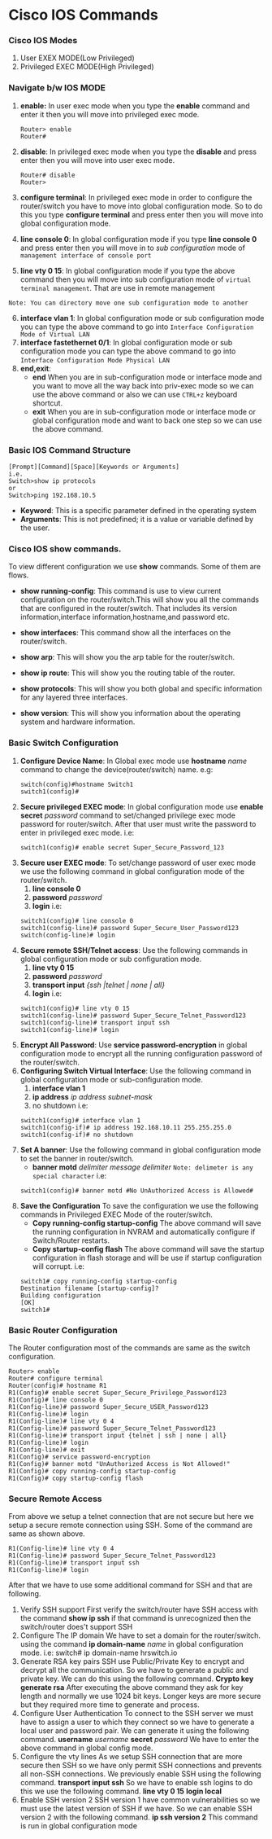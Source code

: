 # Cisco IOS Commands


### Cisco IOS Modes

1. User EXEX MODE(Low Privileged)
2. Privileged EXEC MODE(High Privileged)

### Navigate b/w IOS MODE

1. **enable:**
	In user exec mode when you type the **enable** command and enter it then you will move into privileged exec mode.
	```
	Router> enable
	Router# 
	```
2. **disable**:
	In privileged exec mode when you type the **disable** and press enter then you will move into user exec mode.
	```
	Router# disable
	Router>
	```
3. **configure terminal**:
	In privileged exec mode in order to configure the router/switch you have to move into global configuration mode. So to do this you type **configure terminal** and press enter then you will move into global configuration mode.

4. **line console 0**:
	In global configuration mode if you type **line console 0** and press enter then you will move in to *sub configuration* mode of `management interface of console port`
5. **line vty 0 15**:
	In global configuration mode if you type the above command then you will move into sub configuration mode of `virtual terminal management`. That are use in remote management
```
Note: You can directory move one sub configuration mode to another
```
6. **interface vlan 1**:
	In global configuration mode or sub configuration mode you can type the above command to go into `Interface Configuration Mode of Virtual LAN`
7. **interface fastethernet 0/1**:
	In global configuration mode or sub configuration mode you can type the above command to go into `Interface Configuration Mode Physical LAN`
8. **end,exit**:
	- **end**
		When you are in sub-configuration mode or interface mode and you want to move all the way back into priv-exec mode so we can use the above command or also we can use `CTRL+z` keyboard shortcut.
	- **exit**
		When you are in sub-configuration mode or interface mode or global configuration mode and want to back one step so we can use the above command.

### Basic IOS Command Structure

```
[Prompt][Command][Space][Keywords or Arguments]
i.e.
Switch>show ip protocols
or
Switch>ping 192.168.10.5
```
- **Keyword**: This is a specific parameter defined in the operating system
- **Arguments**: This is not predefined; it is a value or variable defined by the user.

### Cisco IOS show commands.
To view different configuration we use **show** commands. Some of them are flows.
- **show running-config**:
	This command is use to view current configuration on the router/switch.This will show you all the commands that are configured in the router/switch. That includes its version information,interface information,hostname,and password etc.

- **show interfaces**:
	This command show all the interfaces on the router/switch.
- **show arp**:
	This will show you the arp table for the router/switch.
- **show ip route**:
	This will show you the routing table of the router.
- **show protocols**:
	This will show you both global and specific information for any layered three interfaces.
- **show version**:
	This will show you information about the operating system and hardware information.

### Basic Switch Configuration

1. **Configure Device Name**:
	In Global exec mode use **hostname** *name* command to change the device(router/switch) name.
	e.g:
	```
	switch(config)#hostname Switch1
	switch1(config)#
	```
2. **Secure privileged EXEC mode**:
	In global configuration mode use **enable secret** *password*
	command to set/changed privilege exec mode password for router/switch. After that user must write the password to enter in privileged exec mode.
	i.e:
	```
	switch1(config)# enable secret Super_Secure_Password_123
	```
3. **Secure user EXEC mode**:
	To set/change password of user exec mode we use the following command in global configuration mode of the router/switch.
	1. **line console 0**
	2. **password** *password*
	3. **login**
	i.e:
	```
	switch1(config)# line console 0
	switch1(config-line)# password Super_Secure_User_Password123
	switch(config-line)# login
	```
4. **Secure remote SSH/Telnet access**:
	Use the following commands in global configuration mode or sub configuration mode.
	1. **line vty 0 15**
	2. **password** *password*
	3. **transport input** *{ssh |telnet | none | all}*
	4. **login**
	i.e:
	```
	switch1(config)# line vty 0 15
	switch1(config-line)# password Super_Secure_Telnet_Password123
	switch1(config-line)# transport input ssh
	switch1(config-line)# login
	```
5. **Encrypt All Password**:
	Use **service password-encryption** in global configuration mode to encrypt all the running configuration password of the router/switch.
6. **Configuring Switch Virtual Interface**:
	Use the following command in global configuration mode or sub-configuration mode.
	1. **interface vlan 1**
	2. **ip address** *ip address* *subnet-mask*
	3. no shutdown
	i.e:
	```
	switch1(config)# interface vlan 1
	switch1(config-if)# ip address 192.168.10.11 255.255.255.0
	switch1(config-if)# no shutdown
	```
7. **Set A banner**:
	Use the following command in global configuration mode to set the banner in router/switch.
	- **banner motd** *delimiter* *message* *delimiter*
	`Note: delimeter is any special character`
	i.e:
	```
	switch1(config)# banner motd #No UnAuthorized Access is Allowed# 
	```
8. **Save the Configuration**
	To save the configuration we use the following commands in Privileged EXEC Mode of the router/switch.
	- **Copy running-config startup-config**
	The above command will save the running configuration in NVRAM and automatically configure if Switch/Router restarts.
	- **Copy startup-config flash**
	The above command will save the startup configuration in flash storage and will be use if startup configuration will corrupt.
	i.e:
	```
	switch1# copy running-config startup-config
	Destination filename [startup-config]?
	Building configuration
	[OK]
	switch1#
	```
### Basic Router Configuration
The Router configuration most of the commands are same as the switch configuration.
```
Router> enable
Router# configure terminal
Router(config)# hostname R1
R1(Config)# enable secret Super_Secure_Privilege_Password123
R1(Config)# line console 0
R1(Config-line)# password Super_Secure_USER_Password123
R1(Config-line)# login
R1(Config-line)# line vty 0 4
R1(Config-line)# password Super_Secure_Telnet_Password123
R1(Config-line)# transport input {telnet | ssh | none | all}
R1(Config-line)# login
R1(Config-line)# exit
R1(Config)# service password-encryption
R1(Config)# banner motd "UnAuthorized Access is Not Allowed!" 
R1(Config)# copy running-config startup-config
R1(Config)# copy startup-config flash
```
### Secure Remote Access
From above we setup a telnet connection that are not secure but here we setup a secure remote connection using SSH. Some of the command are same as shown above.
```
R1(Config-line)# line vty 0 4
R1(Config-line)# password Super_Secure_Telnet_Password123
R1(Config-line)# transport input ssh
R1(Config-line)# login
```
After that we have to use some additional command for SSH and that are following.
1. Verify SSH support
First verify the switch/router have SSH access with the command **show ip ssh** if that command is unrecognized then the switch/router does't support SSH
2. Configure The IP domain
We have to set a domain for the router/switch. using the command **ip domain-name** *name* in global configuration mode.
i.e:
switch# ip domain-name hrswitch.io
3. Generate RSA key pairs
SSH use Public/Private Key to encrypt and decrypt all the communication. So we have to generate a public and private key. We can do this using the following command.
**Crypto key generate rsa**
After executing the above command they ask for key length and normally we use 1024 bit keys. Longer keys are more secure but they required more time to generate and process.
4. Configure User Authentication
To connect to the SSH server we must have to assign a user to which they connect so we have to generate a local user and password pair. We can generate it using the following command.
**username** *username* **secret** *password*
We have to enter the above command in global config mode.
5. Configure the vty lines
As we setup SSH connection that are more secure then SSH so we have only permit SSH connections and prevents all non-SSH connections.
We previously enable SSH using the following command.
**transport input ssh**
So we have to enable ssh logins to do this we use the following command.
**line vty 0 15**
**login local**
6. Enable SSH version 2
SSH version 1 have common vulnerabilities so we must use the latest version of SSH if we have. So we can enable SSH version 2 with the following command.
**ip ssh version 2**
This command is run in global configuration mode
